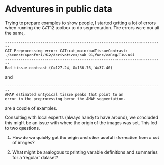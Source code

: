 # Adventures in public data

Trying to prepare examples to show people, I started getting a lot of errors
when running the CAT12 toolbox to do segmentation.  The errors were not
all the same,

```
------------------------------------------------------------------------
CAT Preprocessing error: CAT:cat_main:badTissueContrast: ./bennet/openfmri/MC2/derivatives/sub-01/func/coReg/T1w.nii 
------------------------------------------------------------------------
Bad tissue contrast (C=127.24, G=136.76, W=37.40)
```
and
```
------------------------------------------------------------------------
AMAP estimated untypical tissue peaks that point to an 
error in the preprocessing bevor the AMAP segmentation.
```
are a couple of examples.

Consulting with local experts (always handy to have around), we concluded this
might be an issue with where the origin of the images was set.  This led to
two questions.

1.  How do we quickly get the origin and other useful information from a set
    of images?

1.  What might be analogous to printing variable definitions and summaries for
    a 'regular' dataset?


